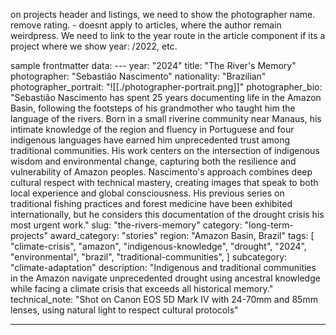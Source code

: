 on projects header and listings, we need to show the photographer name. remove rating. - doesnt apply to articles, where the author remain weirdpress.
We need to link to the year route in the article component if its a project where we show year: /2022, etc.

sample frontmatter data: ---
year: "2024"
title: "The River's Memory"
photographer: "Sebastião Nascimento"
nationality: "Brazilian"
photographer_portrait: "![[./photographer-portrait.png]]"
photographer_bio: "Sebastião Nascimento has spent 25 years documenting life in the Amazon Basin, following the footsteps of his grandmother who taught him the language of the rivers. Born in a small riverine community near Manaus, his intimate knowledge of the region and fluency in Portuguese and four indigenous languages have earned him unprecedented trust among traditional communities. His work centers on the intersection of indigenous wisdom and environmental change, capturing both the resilience and vulnerability of Amazon peoples. Nascimento's approach combines deep cultural respect with technical mastery, creating images that speak to both local experience and global consciousness. His previous series on traditional fishing practices and forest medicine have been exhibited internationally, but he considers this documentation of the drought crisis his most urgent work."
slug: "the-rivers-memory"
category: "long-term-projects"
award_category: "stories"
region: "Amazon Basin, Brazil"
tags:
[
"climate-crisis",
"amazon",
"indigenous-knowledge",
"drought",
"2024",
"environmental",
"brazil",
"traditional-communities",
]
subcategory: "climate-adaptation"
description: "Indigenous and traditional communities in the Amazon navigate unprecedented drought using ancestral knowledge while facing a climate crisis that exceeds all historical memory."
technical_note: "Shot on Canon EOS 5D Mark IV with 24-70mm and 85mm lenses, using natural light to respect cultural protocols"

---
